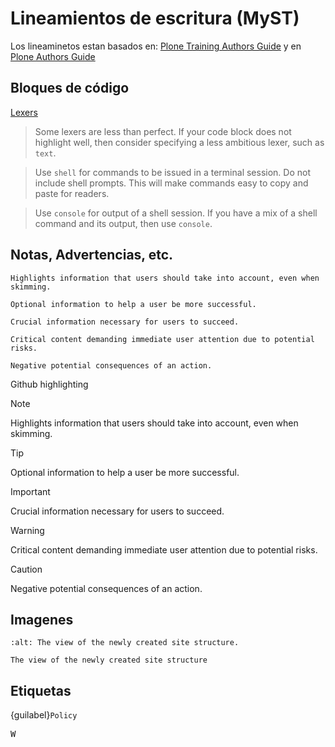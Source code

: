 # Lineamientos de escritura (MyST)

Los lineaminetos estan basados en: [Plone Training Authors Guide](https://training.plone.org/contributing/authors.html) y en [Plone Authors Guide](https://training.plone.org/contributing/authors.html)


## Bloques de código

[Lexers](https://training.plone.org/contributing/authors.html#choosing-a-lexer)

> Some lexers are less than perfect. If your code block does not highlight well, then consider specifying a less ambitious lexer, such as `text`.

> Use `shell` for commands to be issued in a terminal session. Do not include shell prompts. This will make commands easy to copy and paste for readers.

> Use `console` for output of a shell session. If you have a mix of a shell command and its output, then use `console`.


## Notas, Advertencias, etc.

```{note}
Highlights information that users should take into account, even when skimming.
```

```{tip}
Optional information to help a user be more successful.
```

```{important}
Crucial information necessary for users to succeed.
```

```{warning}
Critical content demanding immediate user attention due to potential risks.
```
```{caution}
Negative potential consequences of an action.
```

Github highlighting

> [!NOTE]  
> Highlights information that users should take into account, even when skimming.

> [!TIP]
> Optional information to help a user be more successful.

> [!IMPORTANT]  
> Crucial information necessary for users to succeed.

> [!WARNING]  
> Critical content demanding immediate user attention due to potential risks.

> [!CAUTION]
> Negative potential consequences of an action.


## Imagenes

```{figure} _static/features_site_structure.png
:alt: The view of the newly created site structure.

The view of the newly created site structure
```

## Etiquetas

{guilabel}`Policy`

<kbd>W</kbd>